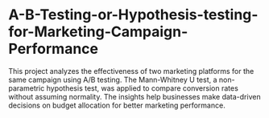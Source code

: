 # A-B-Testing-or-Hypothesis-testing-for-Marketing-Campaign-Performance
This project analyzes the effectiveness of two marketing platforms for the same campaign using A/B testing. The Mann-Whitney U test, a non-parametric hypothesis test, was applied to compare conversion rates without assuming normality. The insights help businesses make data-driven decisions on budget allocation for better marketing performance.
